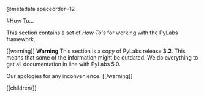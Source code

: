 @metadata spaceorder=12

#How To...

This section contains a set of *How To's* for working with the PyLabs framework.

[[warning]]
**Warning**
This section is a copy of PyLabs release **3.2**. This means that some of the information might be outdated.
We do everything to get all documentation in line with PyLabs 5.0.

Our apologies for any inconvenience.
[[/warning]]

[[children/]]